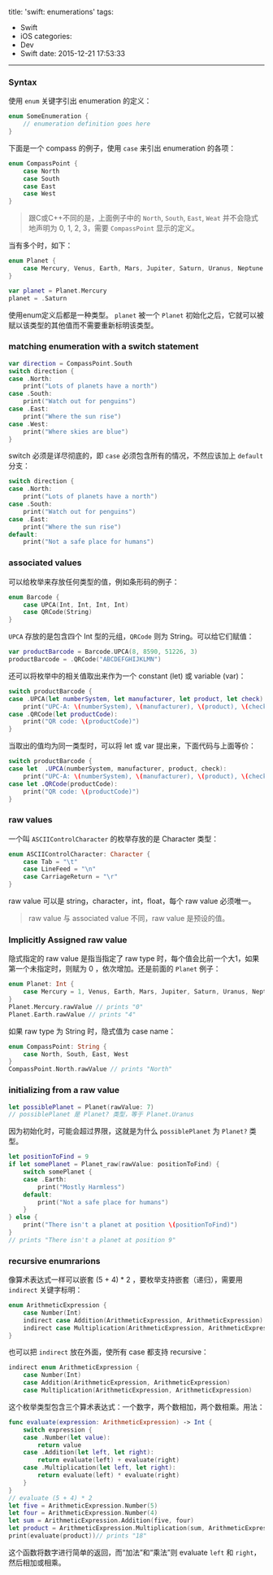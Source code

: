 title: 'swift: enumerations' 
tags:
  - Swift
  - iOS
categories:
  - Dev
  - Swift
date: 2015-12-21 17:53:33
---

### Syntax ###

使用 `enum` 关键字引出 enumeration 的定义：

```swift
enum SomeEnumeration {
	// enumeration definition goes here
}
```

<!-- more -->

下面是一个 compass 的例子，使用 `case` 来引出 enumeration 的各项：

```swift
enum CompassPoint {
	case North
	case South
	case East
	case West
}
```

> 跟C或C++不同的是，上面例子中的 `North`, `South`, `East`, `Weat` 并不会隐式地声明为 0, 1, 2, 3，需要 `CompassPoint` 显示的定义。

当有多个时，如下：

```swift
enum Planet {
    case Mercury, Venus, Earth, Mars, Jupiter, Saturn, Uranus, Neptune
}

var planet = Planet.Mercury
planet = .Saturn
```

使用enum定义后都是一种类型。
`planet` 被一个 `Planet` 初始化之后，它就可以被赋以该类型的其他值而不需要重新标明该类型。

### matching enumeration with a switch statement ###

```swift
var direction = CompassPoint.South
switch direction {
case .North:
    print("Lots of planets have a north")
case .South:
    print("Watch out for penguins")
case .East:
    print("Where the sun rise")
case .West:
    print("Where skies are blue")
}
```

switch 必须是详尽彻底的，即 `case` 必须包含所有的情况，不然应该加上 `default` 分支：


```swift
switch direction {
case .North:
    print("Lots of planets have a north")
case .South:
    print("Watch out for penguins")
case .East:
    print("Where the sun rise")
default:
	print("Not a safe place for humans")
```

### associated values ###

可以给枚举来存放任何类型的值，例如条形码的例子：

```swift
enum Barcode {
    case UPCA(Int, Int, Int, Int)
    case QRCode(String)
}
```

`UPCA` 存放的是包含四个 Int 型的元组，`QRCode` 则为 String。可以给它们赋值：

```swift
var productBarcode = Barcode.UPCA(8, 8590, 51226, 3)
productBarcode = .QRCode("ABCDEFGHIJKLMN")
```

还可以将枚举中的相关值取出来作为一个 constant (let) 或 variable (var)：

```swift
switch productBarcode {
case .UPCA(let numberSystem, let manufacturer, let product, let check):
    print("UPC-A: \(numberSystem), \(manufacturer), \(product), \(check)")
case .QRCode(let productCode):
    print("QR code: \(productCode)")
}
```

当取出的值均为同一类型时，可以将 let 或 var 提出来，下面代码与上面等价：

```swift
switch productBarcode {
case let  .UPCA(numberSystem, manufacturer, product, check):
    print("UPC-A: \(numberSystem), \(manufacturer), \(product), \(check)")
case let .QRCode(productCode):
    print("QR code: \(productCode)")
}
```

### raw values ###


一个叫 `ASCIIControlCharacter` 的枚举存放的是 Character 类型：

```swift
enum ASCIIControlCharacter: Character {
    case Tab = "\t"
    case LineFeed = "\n"
    case CarriageReturn = "\r"
}
```

raw value 可以是 string，character，int，float，每个 raw value 必须唯一。

> raw value 与 associated value 不同，raw value 是预设的值。

### Implicitly Assigned raw value ###

隐式指定的 raw value 是指当指定了 raw type 时，每个值会比前一个大1，如果第一个未指定时，则赋为 0 ，依次增加。还是前面的 `Planet` 例子：

```swift
enum Planet: Int {
    case Mercury = 1, Venus, Earth, Mars, Jupiter, Saturn, Uranus, Neptune
}
Planet.Mercury.rawValue // prints "0"
Planet.Earth.rawValue // prints "4"
```

如果 raw type 为 String 时，隐式值为 case name：

```swift
enum CompassPoint: String {
    case North, South, East, West
}
CompassPoint.North.rawValue // prints "North"
```

### initializing from a raw value ###

```swift
let possiblePlanet = Planet(rawValue: 7)
// possiblePlanet 是 Planet? 类型，等于 Planet.Uranus
```

因为初始化时，可能会超过界限，这就是为什么 `possiblePlanet` 为 `Planet?` 类型。

```swift
let positionToFind = 9
if let somePlanet = Planet_raw(rawValue: positionToFind) {
    switch somePlanet {
    case .Earth:
        print("Mostly Harmless")
    default:
        print("Not a safe place for humans")
    }
} else {
    print("There isn't a planet at position \(positionToFind)")
}
// prints "There isn't a planet at position 9"
```

### recursive enumrarions ###

像算术表达式一样可以嵌套 (5 + 4) * 2 ，要枚举支持嵌套（递归），需要用 `indirect` 关键字标明：

```swift
enum ArithmeticExpression {
    case Number(Int)
    indirect case Addition(ArithmeticExpression, ArithmeticExpression)
    indirect case Multiplication(ArithmeticExpression, ArithmeticExpression)
}
```

也可以把 `indirect` 放在外面，使所有 case 都支持 recursive：

```swift
indirect enum ArithmeticExpression {
    case Number(Int)
    case Addition(ArithmeticExpression, ArithmeticExpression)
    case Multiplication(ArithmeticExpression, ArithmeticExpression)
```

这个枚举类型包含三个算术表达式：一个数字，两个数相加，两个数相乘。用法：

```swift
func evaluate(expression: ArithmeticExpression) -> Int {
    switch expression {
    case .Number(let value):
        return value
    case .Addition(let left, let right):
        return evaluate(left) + evaluate(right)
    case .Multiplication(let left, let right):
        return evaluate(left) * evaluate(right)
    }
}
// evaluate (5 + 4) * 2
let five = ArithmeticExpression.Number(5)
let four = ArithmeticExpression.Number(4)
let sum = ArithmeticExpression.Addition(five, four)
let product = ArithmeticExpression.Multiplication(sum, ArithmeticExpression.Number(2))
print(evaluate(product))// prints "18"
```

这个函数将数字进行简单的返回，而“加法”和“乘法”则 evaluate `left` 和 `right`，然后相加或相乘。
